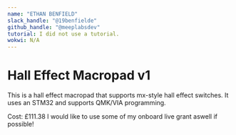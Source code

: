 ```yaml
---
name: "ETHAN BENFIELD"
slack_handle: "@19benfielde"
github_handle: "@meeplabsdev"
tutorial: I did not use a tutorial.
wokwi: N/A
---
```


# Hall Effect Macropad v1

This is a hall effect macropad that supports mx-style hall effect switches. It uses an STM32 and supports QMK/VIA programming.

Cost: £111.38
I would like to use some of my onboard live grant aswell if possible!

